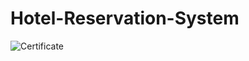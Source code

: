# Hotel-Reservation-System
![Certificate](https://github.com/Harshji00001/Hotel-Reservation-System/assets/108262885/19079ecb-9131-4c43-8322-9a83ea525f3c)
